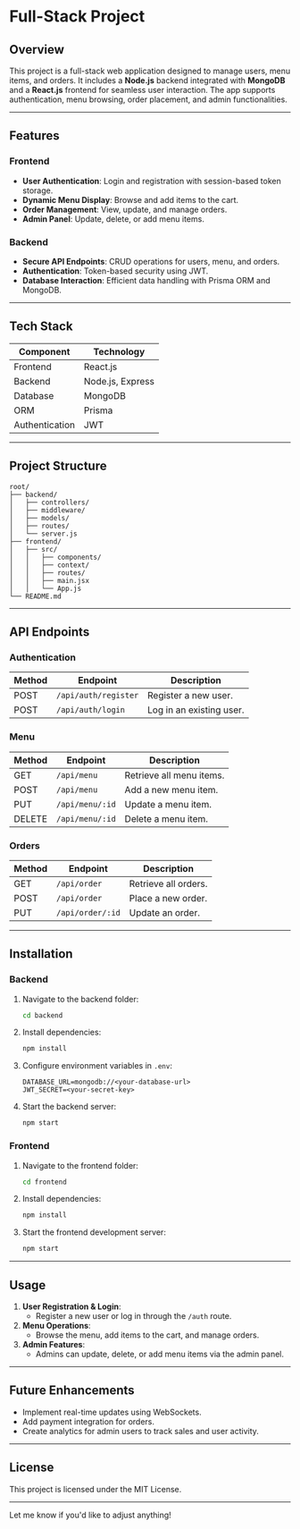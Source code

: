 # Full-Stack Project  

## Overview  
This project is a full-stack web application designed to manage users, menu items, and orders. It includes a **Node.js** backend integrated with **MongoDB** and a **React.js** frontend for seamless user interaction. The app supports authentication, menu browsing, order placement, and admin functionalities.  

---

## Features  
### Frontend  
- **User Authentication**: Login and registration with session-based token storage.  
- **Dynamic Menu Display**: Browse and add items to the cart.  
- **Order Management**: View, update, and manage orders.  
- **Admin Panel**: Update, delete, or add menu items.  

### Backend  
- **Secure API Endpoints**: CRUD operations for users, menu, and orders.  
- **Authentication**: Token-based security using JWT.  
- **Database Interaction**: Efficient data handling with Prisma ORM and MongoDB.  

---

## Tech Stack  

| Component   | Technology        |  
|-------------|-------------------|  
| Frontend    | React.js          |  
| Backend     | Node.js, Express  |  
| Database    | MongoDB           |  
| ORM         | Prisma            |  
| Authentication | JWT            |  

---

## Project Structure  

```plaintext  
root/  
├── backend/  
│   ├── controllers/  
│   ├── middleware/  
│   ├── models/  
│   ├── routes/  
│   └── server.js  
├── frontend/  
│   ├── src/  
│   │   ├── components/  
│   │   ├── context/  
│   │   ├── routes/  
│   │   ├── main.jsx  
│   │   └── App.js  
└── README.md  
```  

---

## API Endpoints  

### Authentication  
| Method | Endpoint                  | Description                  |  
|--------|---------------------------|------------------------------|  
| POST   | `/api/auth/register`      | Register a new user.         |  
| POST   | `/api/auth/login`         | Log in an existing user.     |  

### Menu  
| Method | Endpoint          | Description                    |  
|--------|-------------------|--------------------------------|  
| GET    | `/api/menu`       | Retrieve all menu items.       |  
| POST   | `/api/menu`       | Add a new menu item.           |  
| PUT    | `/api/menu/:id`   | Update a menu item.            |  
| DELETE | `/api/menu/:id`   | Delete a menu item.            |  

### Orders  
| Method | Endpoint          | Description                    |  
|--------|-------------------|--------------------------------|  
| GET    | `/api/order`      | Retrieve all orders.           |  
| POST   | `/api/order`      | Place a new order.             |  
| PUT    | `/api/order/:id`  | Update an order.               |  

---

## Installation  

### Backend  
1. Navigate to the backend folder:  
   ```bash  
   cd backend  
   ```  
2. Install dependencies:  
   ```bash  
   npm install  
   ```  
3. Configure environment variables in `.env`:  
   ```env  
   DATABASE_URL=mongodb://<your-database-url>  
   JWT_SECRET=<your-secret-key>  
   ```  
4. Start the backend server:  
   ```bash  
   npm start  
   ```  

### Frontend  
1. Navigate to the frontend folder:  
   ```bash  
   cd frontend  
   ```  
2. Install dependencies:  
   ```bash  
   npm install  
   ```  
3. Start the frontend development server:  
   ```bash  
   npm start  
   ```  

---

## Usage  

1. **User Registration & Login**:  
   - Register a new user or log in through the `/auth` route.  
2. **Menu Operations**:  
   - Browse the menu, add items to the cart, and manage orders.  
3. **Admin Features**:  
   - Admins can update, delete, or add menu items via the admin panel.  

---

## Future Enhancements  
- Implement real-time updates using WebSockets.  
- Add payment integration for orders.  
- Create analytics for admin users to track sales and user activity.  

---

## License  
This project is licensed under the MIT License.  

---  

Let me know if you'd like to adjust anything!